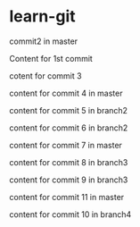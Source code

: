# learn-git

commit2 in master

Content for 1st commit

cotent for commit 3

content for commit 4 in master

content for commit 5 in branch2

content for commit 6 in branch2

content for commit 7 in master

content for commit 8 in branch3

content for commit 9 in branch3


content for commit 11 in master

content for commit 10 in branch4

